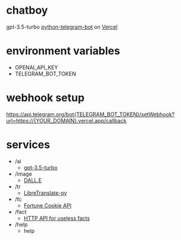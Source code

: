 # chatboy
gpt-3.5-turbo [python-telegram-bot](https://docs.python-telegram-bot.org/en/stable/) on [Vercel](https://vercel.com/dashboard)

# environment variables
- OPENAI_API_KEY
- TELEGRAM_BOT_TOKEN

# webhook setup
https://api.telegram.org/bot{TELEGRAM_BOT_TOKEN}/setWebhook?url=https://{YOUR_DOMAIN}.vercel.app/callback

# services
- /ai
  - [gpt-3.5-turbo](https://platform.openai.com/docs/models/gpt-3-5)
- /image
  - [DALL.E](https://platform.openai.com/docs/models/dall-e)
- /tr
  - [LibreTranslate-py](https://github.com/argosopentech/LibreTranslate-py)
- /fc
  - [Fortune Cookie API](http://yerkee.com/api)
- /fact
  - [HTTP API for useless facts](https://uselessfacts.jsph.pl/)
- /help
  - help
